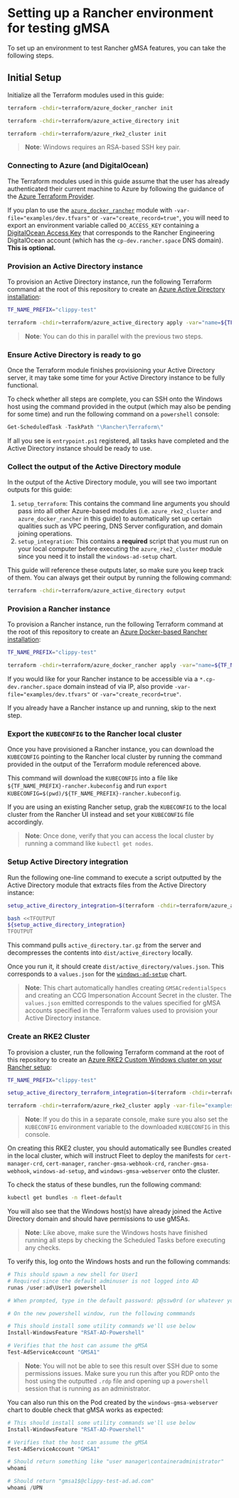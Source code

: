 # Setting up a Rancher environment for testing gMSA

To set up an environment to test Rancher gMSA features, you can take the following steps.

## Initial Setup

Initialize all the Terraform modules used in this guide:

```bash
terraform -chdir=terraform/azure_docker_rancher init

terraform -chdir=terraform/azure_active_directory init

terraform -chdir=terraform/azure_rke2_cluster init
```

> **Note**: Windows requires an RSA-based SSH key pair.

### Connecting to Azure (and DigitalOcean)

The Terraform modules used in this guide assume that the user has already authenticated their current machine to Azure by following the guidance of the [Azure Terraform Provider](https://registry.terraform.io/providers/hashicorp/azurerm/latest/docs#authenticating-to-azure).

If you plan to use the [`azure_docker_rancher`](../../../terraform/azure_docker_rancher) module with `-var-file="examples/dev.tfvars"` or `-var="create_record=true"`, you will need to export an environment variable called `DO_ACCESS_KEY` containing a [DigitalOcean Access Key](https://docs.digitalocean.com/glossary/access-key/) that corresponds to the Rancher Engineering DigitalOcean account (which has the `cp-dev.rancher.space` DNS domain). **This is optional.**

### Provision an Active Directory instance

To provision an Active Directory instance, run the following Terraform command at the root of this repository to create an [Azure Active Directory installation](../../../terraform/azure_active_directory):

```bash
TF_NAME_PREFIX="clippy-test"

terraform -chdir=terraform/azure_active_directory apply -var="name=${TF_NAME_PREFIX}-ad"
```

> **Note**: You can do this in parallel with the previous two steps.

### Ensure Active Directory is ready to go

Once the Terraform module finishes provisioning your Active Directory server, it may take some time for your Active Directory instance to be fully functional.

To check whether all steps are complete, you can SSH onto the Windows host using the command provided in the output (which may also be pending for some time) and run the following command on a `powershell` console:

```powershell
Get-ScheduledTask -TaskPath "\Rancher\Terraform\"
```

If all you see is `entrypoint.ps1` registered, all tasks have completed and the Active Directory instance should be ready to use.

### Collect the output of the Active Directory module

In the output of the Active Directory module, you will see two important outputs for this guide:

1. `setup_terraform`: This contains the command line arguments you should pass into all other Azure-based modules (i.e. `azure_rke2_cluster` and `azure_docker_rancher` in this guide) to automatically set up certain qualities such as VPC peering, DNS Server configuration, and domain joining operations.
2. `setup_integration`: This contains a **required** script that you must run on your local computer before executing the `azure_rke2_cluster` module since you need it to install the `windows-ad-setup` chart.

This guide will reference these outputs later, so make sure you keep track of them. You can always get their output by running the following command:

```bash
terraform -chdir=terraform/azure_active_directory output
```

### Provision a Rancher instance

To provision a Rancher instance, run the following Terraform command at the root of this repository to create an [Azure Docker-based Rancher installation](../../../terraform/azure_docker_rancher):

```bash
TF_NAME_PREFIX="clippy-test"

terraform -chdir=terraform/azure_docker_rancher apply -var="name=${TF_NAME_PREFIX}-rancher"
```

If you would like for your Rancher instance to be accessible via a `*.cp-dev.rancher.space` domain instead of via IP, also provide `-var-file="examples/dev.tfvars"` or `-var="create_record=true"`.

If you already have a Rancher instance up and running, skip to the next step.

### Export the `KUBECONFIG` to the Rancher local cluster

Once you have provisioned a Rancher instance, you can download the `KUBECONFIG` pointing to the Rancher local cluster by running the command provided in the output of the Terraform module referenced above.

This command will download the `KUBECONFIG` into a file like `${TF_NAME_PREFIX}-rancher.kubeconfig` and run `export KUBECONFIG=$(pwd)/${TF_NAME_PREFIX}-rancher.kubeconfig`.

If you are using an existing Rancher setup, grab the `KUBECONFIG` to the local cluster from the Rancher UI instead and set your `KUBECONFIG` file accordingly.

> **Note**: Once done, verify that you can access the local cluster by running a command like `kubectl get nodes`.

### Setup Active Directory integration

Run the following one-line command to execute a script outputted by the Active Directory module that extracts files from the Active Directory instance:

```bash
setup_active_directory_integration=$(terraform -chdir=terraform/azure_active_directory output -raw setup_integration)

bash <<TFOUTPUT
${setup_active_directory_integration}
TFOUTPUT
```

This command pulls `active_directory.tar.gz` from the server and decompresses the contents into `dist/active_directory` locally.

Once you run it, it should create `dist/active_directory/values.json`. This corresponds to a `values.json` for the [`windows-ad-setup`](../../../charts/windows-ad-setup) chart.

> **Note**: This chart automatically handles creating `GMSACredentialSpecs` and creating an CCG Impersonation Account Secret in the cluster. The `values.json` emitted corresponds to the values specified for gMSA accounts specified in the Terraform values used to provision your Active Directory instance.

### Create an RKE2 Cluster

To provision a cluster, run the following Terraform command at the root of this repository to create an [Azure RKE2 Custom Windows cluster on your Rancher setup](../../../terraform/azure_rke2_cluster/):

```bash
TF_NAME_PREFIX="clippy-test"

setup_active_directory_terraform_integration=$(terraform -chdir=terraform/azure_active_directory output -raw setup_terraform)

terraform -chdir=terraform/azure_rke2_cluster apply -var-file="examples/gmsa.tfvars" -var="name=${TF_NAME_PREFIX}-cluster" ${setup_active_directory_terraform_integration}
```

> **Note**: If you do this in a separate console, make sure you also set the `KUBECONFIG` environment variable to the downloaded `KUBECONFIG` in this console.

On creating this RKE2 cluster, you should automatically see Bundles created in the local cluster, which will instruct Fleet to deploy the manifests for `cert-manager-crd`, `cert-manager`, `rancher-gmsa-webhook-crd`, `rancher-gmsa-webhook`, `windows-ad-setup`, and `windows-gmsa-webserver` onto the cluster.

To check the status of these bundles, run the following command:

```bash
kubectl get bundles -n fleet-default
```

You will also see that the Windows host(s) have already joined the Active Directory domain and should have permissions to use gMSAs.

> **Note**: Like above, make sure the Windows hosts have finished running all steps by checking the Scheduled Tasks before executing any checks.

To verify this, log onto the Windows hosts and run the following commands:

```powershell
# This should spawn a new shell for User1
# Required since the default adminuser is not logged into AD
runas /user:ad\User1 powershell

# When prompted, type in the default password: p@ssw0rd (or whatever you configured it to be)

# On the new powershell window, run the following commmands

# This should install some utility commands we'll use below
Install-WindowsFeature "RSAT-AD-Powershell"

# Verifies that the host can assume the gMSA
Test-AdServiceAccount "GMSA1"
```

> **Note**: You will not be able to see this result over SSH due to some permissions issues. Make sure you run this after you RDP onto the host using the outputted `.rdp` file and opening up a `powershell` session that is running as an administrator.

You can also run this on the Pod created by the `windows-gmsa-webserver` chart to double check that gMSA works as expected:

```powershell
# This should install some utility commands we'll use below
Install-WindowsFeature "RSAT-AD-Powershell"

# Verifies that the host can assume the gMSA
Test-AdServiceAccount "GMSA1"

# Should return something like "user manager\containeradministrator"
whoami

# Should return "gmsa1$@clippy-test-ad.ad.com"
whoami /UPN
```
